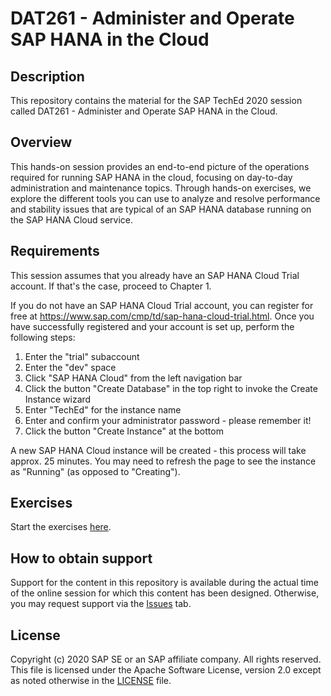 # DAT261 - Administer and Operate SAP HANA in the Cloud

## Description

This repository contains the material for the SAP TechEd 2020 session called DAT261 - Administer and Operate SAP HANA in the Cloud. 

## Overview

This hands-on session provides an end-to-end picture of the operations required for running SAP HANA in the cloud, focusing on day-to-day administration and maintenance topics. Through hands-on exercises, we explore the different tools you can use to analyze and resolve performance and stability issues that are typical of an SAP HANA database running on the SAP HANA Cloud service.

## Requirements

This session assumes that you already have an SAP HANA Cloud Trial account. If that's the case, proceed to Chapter 1.

If you do not have an SAP HANA Cloud Trial account, you can register for free at https://www.sap.com/cmp/td/sap-hana-cloud-trial.html. Once you have successfully registered and your account is set up, perform the following steps:

1. Enter the "trial" subaccount
2. Enter the "dev" space
3. Click "SAP HANA Cloud" from the left navigation bar
4. Click the button "Create Database" in the top right to invoke the Create Instance wizard
5. Enter "TechEd" for the instance name
6. Enter and confirm your administrator password - please remember it!
7. Click the button "Create Instance" at the bottom

A new SAP HANA Cloud instance will be created - this process will take approx. 25 minutes. You may need to refresh the page to see the instance as "Running" (as opposed to "Creating").

## Exercises

Start the exercises [here](DAT261.pdf).
    
## How to obtain support

Support for the content in this repository is available during the actual time of the online session for which this content has been designed. Otherwise, you may request support via the [Issues](../../issues) tab.

## License
Copyright (c) 2020 SAP SE or an SAP affiliate company. All rights reserved. This file is licensed under the Apache Software License, version 2.0 except as noted otherwise in the [LICENSE](LICENSES/Apache-2.0.txt) file.
